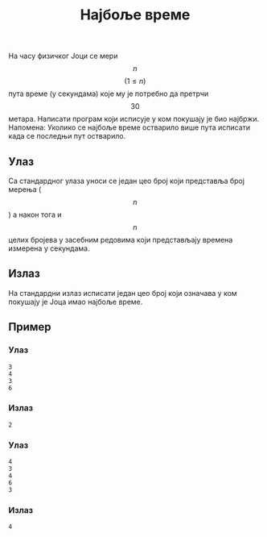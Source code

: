 ﻿---
title: Најбоље време
timelimit: 1.0 # u sekundama
memlimit: 64   # u MB
owner:   MalisaRadosavljevic  # vlasnik je onaj ko radi na zadatku
origin:    # može ostati prazno, koristi se kada postoji potreba navodjena izvora
tags: []   # svaki zadatak treba ra je označen tagovima prema dogovorenoj listi tagova
status: IZRADA   # jedan od: "IZRADA", "PREGLED", "KANDIDAT" ili "KOMPLETAN".
status-od:    # datum u formatu YYYY-MM-DD od kada je u navedenom statusu
solutions:
  - name: ex0
    lang: [cpp, cs]
    desc: ""
    tags: []
---
На часу физичког Јоци се мери $$n$$ $$(1 \le n )$$ пута време (у секундама) које му је потребно да претрчи $$30$$ метара. Написати програм који исписује у ком покушају је био најбржи.
Напомена: Уколико се најбоље време остварило више пута исписати када се последњи пут остварило.

## Улаз

Са стандардног улаза уноси се један цео број који представља број мерења ($$n$$)  а након тога и $$n$$ целих бројева у засебним редовима који представљају времена измерена у секундама.

## Излаз

На стандардни излаз исписати један цео број који означава у ком покушају је Јоца имао најбоље време.

## Пример

### Улаз

~~~
3
4
3
6
~~~

### Излаз

~~~
2
~~~
### Улаз

~~~
4
3
4
6
3
~~~

### Излаз

~~~
4
~~~
